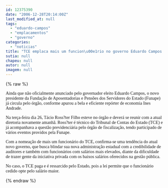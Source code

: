 ```yaml
---
id: 12375390
date: "2006-12-28T20:14:00Z"
last_modified_at: null
tags:
  - "eduardo-campos"
  - "emplacamentos"
  - "governo"
categories:
  - "noticias"
title: "TCE emplaca mais um funcion\u00e1rio no governo Eduardo Campos. Agora \u00e9 a vez da Funape"
sutia: null
chapeu: null
autor: null
imagem: null
---
```

{% raw %}
<p><P><FONT face=Verdana>Ainda que não oficialmente anunciado pelo governador eleito Eduardo Campos, o novo presidente da Fundação de Aposentadorias e Pensões dos Servidores do Estado (Funape) já circula pelo órgão, conforme apurou a bela e eficiente repórter de economia Ines Andrade. </FONT></P></p>
<p><P><FONT face=Verdana>Na terça-feira dia 26, Tácio Ross?ter Filho esteve no órgão e deverá se reunir com a atual diretoria novamente amanhã. Ross?ter é técnico do Tribunal de Contas do Estado (TCE) e já acompanhava a questão previdenciária pelo órgão de fiscalização, tendo participado de vários eventos providos pela Funape.</FONT></P></p>
<p><P><FONT face=Verdana>Com a nomeação de mais um funcionário do TCE, confirma-se uma tendência do atual novo governo, que busca blindar sua nova administração estadual com a credibilidade de auditores e também com funcionários com salários mais elevados, diante da dificuldade de trazer gente da iniciativa privada com os baixos salários oferecidos na gestão pública. </FONT></P></p>
<p><P><FONT face=Verdana>No caso, o TCE paga e é ressarcido pelo Estado, pois a lei permite que o funcionário cedido opte pelo salário maior.</FONT></P> </p>
{% endraw %}
